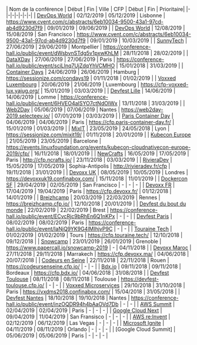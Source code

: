 | Nom de la conférence | Début | Fin | Ville | CFP | Début | Fin | Prioritaire|
|-|-|-|-|-|-|-|
| [DevOps World](https://www.cloudbees.com/devops-world/lisbon) | 02/12/2019 | 05/12/2019 | Lisbonne | https://www.cvent.com/c/abstracts/6eb10034-9500-43a1-97cd-ab4d9230d7f9 | 09/01/2019 | 09/06/2019 |
| [DevOps World](https://www.cloudbees.com/devops-world/san-francisco) | 12/08/2019 | 15/08/2019 | San Francisco | https://www.cvent.com/c/abstracts/6eb10034-9500-43a1-97cd-ab4d9230d7f9 | 09/01/2019 | 10/03/2019 |
| [SunnyTech](https://sunny-tech.io/) | 27/06/2019 | 29/06/2019 | Montpellier | https://conference-hall.io/public/event/dWsbvnSTdg5v1pxwKhLM | 28/11/2018 | 28/02/2019 |
| [DataXDay](https://dataxday.fr/) | 27/06/2019 | 27/06/2019 | Paris | https://conference-hall.io/public/event/sciLlnq7UjZdqYhVCMHO | 15/01/2018 | 31/03/2019 |
| [Container Days](https://www.containerdays.io/) | 24/06/2019 | 26/06/2019 | Hamburg | https://sessionize.com/condays19 | 01/11/2018 | 01/02/2019 |
| [Voxxed Luxembourg](https://voxxeddays.com/luxembourg/) | 20/06/2019 | 21/06/2019 | Luxembourg | https://cfp-voxxed-lux.yajug.org/ | 15/01/2019 | 03/03/2019 |
| [Devfest Lille](https://devfest.gdglille.org/) | 14/06/2019 | 14/06/2019 | Lomme | https://conference-hall.io/public/event/6HVEO4aISYO7ctNdOIWx | 13/11/2018 | 31/03/2019 |
| [Web2Day](https://web2day.co/) | 05/06/2019 | 07/06/2019 | Nantes | https://web2day-2019.selecteev.io/ | 07/01/2019 | 03/03/2019 |
| [Paris Container Day](https://paris-container-day.fr/) | 04/06/2019 | 04/06/2019 | Paris | https://cfp.paris-container-day.fr/ | 15/01/2019 | 01/03/2019 |
| [MixIT](https://mixitconf.org/) | 23/05/2019 | 24/05/2018 | Lyon | https://sessionize.com/mixit19/ | 01/11/2018 | 20/01/2019 |
| [Kubecon Europe](https://events.linuxfoundation.org/events/kubecon-cloudnativecon-europe-2019/) | 21/05/2019 | 23/05/2019 | Barcelone | https://events.linuxfoundation.org/events/kubecon-cloudnativecon-europe-2019/cfp/ | 16/11/2018 | 18/01/2019 |
| [NewCrafts](https://ncrafts.io/) | 16/05/2019 | 17/05/2019 | Paris | http://cfp.ncrafts.io/ | 23/11/2018 | 03/03/2019 |
| [RivieraDev](http://rivieradev.fr/) | 15/05/2019 | 17/05/2019 | Sophia-Antipolis | http://rivieradev.fr/cfp | 19/11/2018 | 31/01/2019 |
| [Devoxx UK](https://www.devoxx.co.uk/) | 08/05/2019 | 10/05/2019 | Londres | https://devoxxuk19.confinabox.com/ | 15/11/2018 | 11/01/2019 |
| [Dockercon SF](https://www.docker.com/dockercon/) | 29/04/2019 | 02/05/2019 | San Francisco | - | - | - |
| [Devoxx FR](https://www.devoxx.fr/) | 17/04/2019 | 19/04/2019 | Paris | https://cfp.devoxx.fr/ | 01/12/2018 | 14/01/2019 |
| [Breizhcamp](https://www.breizhcamp.org/) | 20/03/2019 | 22/03/2019 | Rennes | https://breizhcamp.cfp.io/ | 12/10/2018 | 20/01/2019 |
| [Devfest du bout du monde](https://devfest.duboutdumonde.bzh/) | 22/02/2019 | 22/02/2019 | Brest | https://conference-hall.io/public/event/ECvcRjc9bRhEn6Q1nKPx | - | - |
| [Devfest Paris](https://devfest-paris-2019.firebaseapp.com/) | 08/02/2019 | 08/02/2019 | Paris | https://conference-hall.io/public/event/IaNjQ9YK9G4lMIhjvP9C | - | - |
| [Touraine Tech](https://touraine.tech/) | 01/02/2019 | 01/02/2019 | Tours | https://cfp.touraine.tech/ | 12/10/2018 | 09/12/2018 |
| [Snowcamp](http://snowcamp.io/fr/) | 23/01/2019 | 26/01/2019 | Grenoble | https://www.papercall.io/snowcamp-2019 | - | 04/11/2018 |
| [Devoxx Maroc](https://devoxx.ma/) | 27/11/2018 | 29/11/2018 | Marrakech | https://cfp.devoxx.ma/ | 04/06/2018 | 20/07/2018 |
| [Codeurs en Seine](https://www.codeursenseine.com/) | 22/11/2018 | 22/11/2018 | Rouen | https://codeursenseine.cfp.io/ | - | - |
| [Bdx.io](https://www.bdx.io/) | 09/11/2018 | 09/11/2018 | Bordeaux | https://cfp.bdx.io/ | 04/06/2018 | 31/08/2018 |
| [Devfest Toulouse](https://devfesttoulouse.fr/) | 08/11/2018 | 08/11/2018 | Toulouse | https://devfest-toulouse.cfp.io/ | - | - |
| [Voxxed Microservices](https://voxxeddays.com/microservices/) | 29/10/2018 | 31/10/2018 | Paris | https://vxdms2018.confinabox.com/ | 15/04/2018 | 31/05/2018 |
| [Devfest Nantes](https://devfest.gdgnantes.com/) | 18/10/2018 | 19/10/2018 | Nantes | https://conference-hall.io/public/event/inzOQDR94h4bAaOVd7Db | - | - |
| [AWS Summit](https://aws.amazon.com/fr/events/summits/paris/) | 02/04/2019 | 02/04/2019 | Paris | - | - | - |
| [Google Cloud Next](https://cloud.google.com/blog/products/gcp/mark-your-calendar-google-cloud-next-2019/) | 09/04/2019 | 11/04/2019 | San Fransisco | - | - | - |
| [AWS re:Invent](https://reinvent.awsevents.com/) | 02/12/2019 | 06/12/2019 | Las Vegas | - | - | - |
| [Microsoft Ignite](https://www.microsoft.com/en-us/ignite/) | 04/11/2019 | 08/11/2019 | Orlando | - | - | - |
| [Google Cloud Summit] | 05/06/2019 | 05/06/2019 | Paris | - | - | - |
